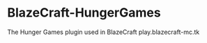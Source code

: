 BlazeCraft-HungerGames
======================

The Hunger Games plugin used in BlazeCraft play.blazecraft-mc.tk
